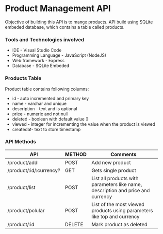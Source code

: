 # Product Management API
Objective of building this API is to mange products. API build using SQLite embeded database, which contains a table called products.

### Tools and Technologies involved 
<ul>
  <li>IDE - Visual Studio Code</li>
  <li>Programming Language - JavaScript (NodeJS)</li>
  <li>Web framework - Express</li>
  <li>Database - SQLite Embeded</li>
</ul>

### Products Table
Product table contains following columns:
<ul>
  <li>id - auto incremented and primary key</li>
  <li>name - varchar and unique</li>
  <li>description - text and is optional</li>
  <li>price - numeric and not null</li>
  <li>deleted - boolean with default value 0</li>
  <li>viewed - integer for incrementing the value when the product is viewed</li>
  <li>createdat- text to store timestamp</li>
</ul>

### API Methods
<table>
  <thead>
    <tr>
      <th>API</th>
      <th>METHOD</th>
      <th>Comments</th>
    </tr>
  </thead>
  <tbody>
    <tr>
      <td>
        /product/add
      </td>
      <td>
        POST
      </td>
      <td>
        Add new product
      </td>
    </tr>
    <tr>
      <td>
        /product/:id/:currency?
      </td>
      <td>
        GET
      </td>
      <td>
        Gets single product
      </td>
    </tr>
    <tr>
      <td>
        /product/list
      </td>
      <td>
        POST
      </td>
      <td>
        List all products with parameters like name, description and price and currency
      </td>
    </tr>
    <tr>
      <td>
        /product/polular
      </td>
      <td>
        POST
      </td>
      <td>
        List of the most viewed products using parameters like top and currency
      </td>
    </tr>
    <tr>
      <td>
        /product/:id
      </td>
      <td>
        DELETE
      </td>
      <td>
        Mark product as deleted
      </td>
    </tr>
  </tbody>
</table>